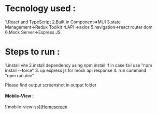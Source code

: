 # Tecnology used :
1.React and TypeScript
2.Built in Component=>MUI
3.state Management=>Redux Toolkit
4.API =>axios
5.navigation=>react router dom
6.Mock Server=>Express JS

# Steps to run :
1.install vite
2.install dependency using npm install if in case fail use "npm install --force"
3. up express js for mock api response
4. run command "npm run dev"

Please find output screenshot  in output folder


#### Mobile-View :

![mobile-view-ss]([Homescreen](./output/Homepage.png)

